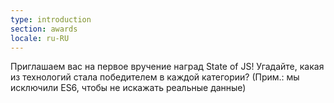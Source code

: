 ```yaml
---
type: introduction
section: awards
locale: ru-RU
---
```


Приглашаем вас на первое вручение наград State of JS! Угадайте, какая из
технологий стала победителем в каждой категории? <span class="note">(Прим.:
мы исключили ES6, чтобы не искажать реальные данные)</span>
